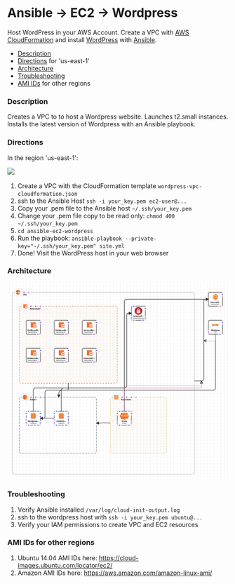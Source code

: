 # Ansible -> EC2 -> Wordpress

Host WordPress in your AWS Account. Create a VPC with [AWS CloudFormation](https://aws.amazon.com/cloudformation/) and install [WordPress](https://wordpress.com) with [Ansible](https://www.ansible.com).

* [Description](description)
* [Directions](directions) for 'us-east-1'
* [Architecture](architecture)
* [Troubleshooting](troubleshooting)
* [AMI IDs](amids) for other regions

### <a href="desciption"></a> Description

Creates a VPC to to host a Wordpress website. Launches t2.small instances. Installs the latest version of Wordpress with an Ansible playbook.

### <a href="directions"></a> Directions

In the region 'us-east-1':

<a href="https://console.aws.amazon.com/cloudformation/home?#/stacks/new?&templateURL=https://raw.githubusercontent.com/fishhelper/ansible-ec2-wordpress/master/wordpress-vpc-cloudformation.json" target="_blank"><img src="https://s3.amazonaws.com/cloudformation-examples/cloudformation-launch-stack.png"></a>

1. Create a VPC with the CloudFormation template ```wordpress-vpc-cloudformation.json```
1. ssh to the Ansible Host `ssh -i your_key.pem ec2-user@...`
1. Copy your .pem file to the Ansible host ```~/.ssh/your_key.pem```
1. Change your .pem file copy to be read only: ```chmod 400 ~/.ssh/your_key.pem```
1. ```cd ansible-ec2-wordpress```
1. Run the playbook: ```ansible-playbook --private-key="~/.ssh/your_key.pem" site.yml ```
1. Done! Visit the WordPress host in your web browser

### <a href="architecture"></a> Architecture

![](wordpress-aws-diagram.png?raw=true)

### <a href="troubleshooting"></a> Troubleshooting

1. Verify Ansible installed ```/var/log/cloud-init-output.log```
1. ssh to the wordpress host with ```ssh -i your_key.pem ubuntu@...```
1. Verify your IAM permissions to create VPC and EC2 resources

### <a href="amiids"></a> AMI IDs for other regions
1. Ubuntu 14.04 AMI IDs here: https://cloud-images.ubuntu.com/locator/ec2/
1. Amazon AMI IDs here: https://aws.amazon.com/amazon-linux-ami/
